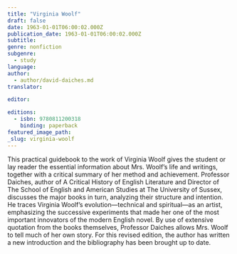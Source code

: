 ```yaml
---
title: "Virginia Woolf"
draft: false
date: 1963-01-01T06:00:02.000Z
publication_date: 1963-01-01T06:00:02.000Z
subtitle:
genre: nonfiction
subgenre:
  - study
language:
author:
  - author/david-daiches.md
translator:

editor:

editions:
  - isbn: 9780811200318
    binding: paperback
featured_image_path:
_slug: virginia-woolf
---
```


This practical guidebook to the work of Virginia Woolf gives the student or lay reader the essential information about Mrs. Woolf’s life and writings, together with a critical summary of her method and achievement. Professor Daiches, author of A Critical History of English Literature and Director of The School of English and American Studies at The University of Sussex, discusses the major books in turn, analyzing their structure and intention. He traces Virginia Woolf’s evolution—technical and spiritual—as an artist, emphasizing the successive experiments that made her one of the most important innovators of the modern English novel. By use of extensive quotation from the books themselves, Professor Daiches allows Mrs. Woolf to tell much of her own story. For this revised edition, the author has written a new introduction and the bibliography has been brought up to date.

